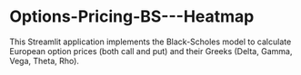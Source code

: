 # Options-Pricing-BS---Heatmap
This Streamlit application implements the Black-Scholes model to calculate European option prices (both call and put) and their Greeks (Delta, Gamma, Vega, Theta, Rho). 
